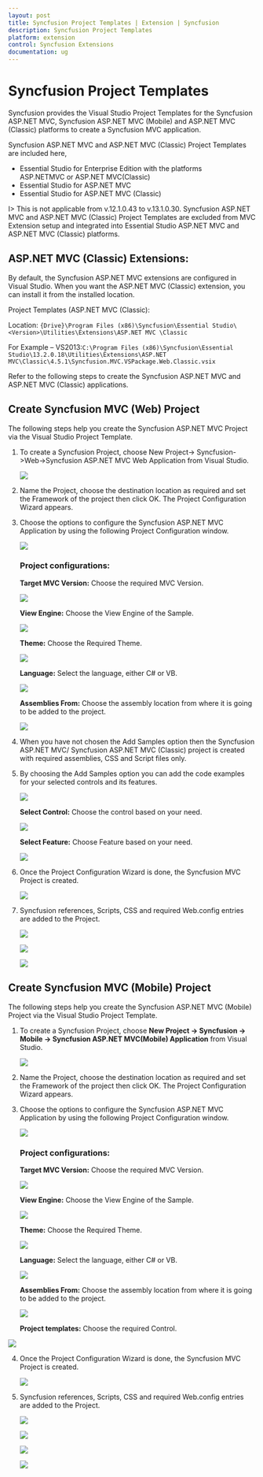 ```yaml
---
layout: post
title: Syncfusion Project Templates | Extension | Syncfusion
description: Syncfusion Project Templates
platform: extension
control: Syncfusion Extensions
documentation: ug
---
```


# Syncfusion Project Templates

Syncfusion provides the Visual Studio Project Templates for the Syncfusion ASP.NET MVC, Syncfusion ASP.NET MVC (Mobile) and ASP.NET MVC (Classic) platforms to create a Syncfusion MVC application.

Syncfusion ASP.NET MVC and ASP.NET MVC (Classic) Project Templates are included here,

* Essential Studio for Enterprise Edition with the platforms ASP.NETMVC or ASP.NET MVC(Classic)
* Essential Studio for ASP.NET MVC
* Essential Studio for ASP.NET MVC (Classic)

I> This is not applicable from v.12.1.0.43 to v.13.1.0.30. Syncfusion ASP.NET MVC and ASP.NET MVC (Classic) Project Templates are excluded from MVC Extension setup and integrated into Essential Studio ASP.NET MVC and ASP.NET MVC (Classic) platforms.

## ASP.NET MVC (Classic) Extensions:

By default, the Syncfusion ASP.NET MVC extensions are configured in Visual Studio. When you want the ASP.NET MVC (Classic) extension, you can install it from the installed location.

Project Templates (ASP.NET MVC (Classic):

Location: `{Drive}\Program Files (x86)\Syncfusion\Essential Studio\<Version>\Utilities\Extensions\ASP.NET MVC \Classic`

For Example – VS2013:`C:\Program Files (x86)\Syncfusion\Essential Studio\13.2.0.18\Utilities\Extensions\ASP.NET MVC\Classic\4.5.1\Syncfusion.MVC.VSPackage.Web.Classic.vsix`

Refer to the following steps to create the Syncfusion ASP.NET MVC and ASP.NET MVC (Classic) applications.

## Create Syncfusion MVC (Web) Project    

The following steps help you create the Syncfusion ASP.NET MVC Project via the Visual Studio Project Template.

1. To create a Syncfusion Project, choose New Project-> Syncfusion->Web->Syncfusion ASP.NET MVC Web Application from Visual Studio.

   ![](Create-Syncfusion-MVC-Project_images/CreateSyncfusionMVCProject_img1.jpeg)

2. Name the Project, choose the destination location as required and set the Framework of the project then click OK. The Project Configuration Wizard appears.  
3. Choose the options to configure the Syncfusion ASP.NET MVC Application by using the following Project Configuration window.

   ![](Create-Syncfusion-MVC-Project_images/CreateSyncfusionMVCProject_img2.jpeg)

   ### Project configurations:

   **Target MVC Version:** Choose the required MVC Version.

   ![](Create-Syncfusion-MVC-Project_images/CreateSyncfusionMVCProject_img3.jpeg)

   **View Engine:** Choose the View Engine of the Sample.

   ![](Create-Syncfusion-MVC-Project_images/CreateSyncfusionMVCProject_img4.jpeg)

   **Theme:** Choose the Required Theme.

   ![](Create-Syncfusion-MVC-Project_images/CreateSyncfusionMVCProject_img5.jpeg)

   **Language:** Select the language, either C# or VB.

   ![](Create-Syncfusion-MVC-Project_images/CreateSyncfusionMVCProject_img6.jpeg)

   **Assemblies From:** Choose the assembly location from where it is going to be added to the project.

   ![](Create-Syncfusion-MVC-Project_images/CreateSyncfusionMVCProject_img7.jpeg)

4. When you have not chosen the Add Samples option then the Syncfusion ASP.NET MVC/ Syncfusion ASP.NET MVC (Classic) project is created with required assemblies, CSS and Script files only.

5. By choosing the Add Samples option you can add the code examples for your selected controls and its features.

   ![](Create-Syncfusion-MVC-Project_images/CreateSyncfusionMVCProject_img8.jpeg)

   **Select Control:** Choose the control based on your need.

   ![](Create-Syncfusion-MVC-Project_images/CreateSyncfusionMVCProject_img9.jpeg)

   **Select Feature:** Choose Feature based on your need.

   ![](Create-Syncfusion-MVC-Project_images/CreateSyncfusionMVCProject_img10.jpeg)

6. Once the Project Configuration Wizard is done, the Syncfusion MVC Project is created.

   ![](Create-Syncfusion-MVC-Project_images/CreateSyncfusionMVCProject_img11.jpeg)

7. Syncfusion references, Scripts, CSS and required Web.config entries are added to the Project.

   ![](Create-Syncfusion-MVC-Project_images/CreateSyncfusionMVCProject_img12.jpeg)

   ![](Create-Syncfusion-MVC-Project_images/CreateSyncfusionMVCProject_img13.jpeg)

   ![](Create-Syncfusion-MVC-Project_images/CreateSyncfusionMVCProject_img14.jpeg)

## Create Syncfusion MVC (Mobile) Project

The following steps help you create the Syncfusion ASP.NET MVC (Mobile) Project via the Visual Studio Project Template.

1. To create a Syncfusion Project, choose **New Project -> Syncfusion -> Mobile -> Syncfusion ASP.NET MVC(Mobile) Application** from Visual Studio.

   ![](Create-Syncfusion-MVC-Project_images/CreateSyncfusionMVCProject_img15.jpeg)

2. Name the Project, choose the destination location as required and set the Framework of the project then click OK. The Project Configuration Wizard appears.  
3. Choose the options to configure the Syncfusion ASP.NET MVC Application by using the following Project Configuration window.

   ![](Create-Syncfusion-MVC-Project_images/CreateSyncfusionMVCProject_img16.jpeg)

   ### Project configurations:

   **Target MVC Version:** Choose the required MVC Version.

   ![](Create-Syncfusion-MVC-Project_images/CreateSyncfusionMVCProject_img17.jpeg)

   **View Engine:** Choose the View Engine of the Sample.

   ![](Create-Syncfusion-MVC-Project_images/CreateSyncfusionMVCProject_img18.jpeg)

   **Theme:** Choose the Required Theme.

   ![](Create-Syncfusion-MVC-Project_images/CreateSyncfusionMVCProject_img19.jpeg)

   **Language:** Select the language, either C# or VB.

   ![](Create-Syncfusion-MVC-Project_images/CreateSyncfusionMVCProject_img20.jpeg)

   **Assemblies From:** Choose the assembly location from where it is going to be added to the project.

   ![](Create-Syncfusion-MVC-Project_images/CreateSyncfusionMVCProject_img21.jpeg)

   **Project templates:** Choose the required Control.

  ![](Create-Syncfusion-MVC-Project_images/CreateSyncfusionMVCProject_img22.jpeg)

4. Once the Project Configuration Wizard is done, the Syncfusion MVC Project is created.

   ![](Create-Syncfusion-MVC-Project_images/CreateSyncfusionMVCProject_img23.jpeg)

5. Syncfusion references, Scripts, CSS and required Web.config entries are added to the Project.

   ![](Create-Syncfusion-MVC-Project_images/CreateSyncfusionMVCProject_img24.jpeg)

   ![](Create-Syncfusion-MVC-Project_images/CreateSyncfusionMVCProject_img25.jpeg)
 
   ![](Create-Syncfusion-MVC-Project_images/CreateSyncfusionMVCProject_img26.jpeg)

   ![](Create-Syncfusion-MVC-Project_images/CreateSyncfusionMVCProject_img27.jpeg)


